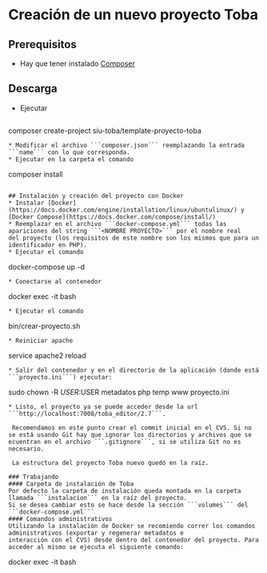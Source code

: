 # Creación de un nuevo proyecto Toba

## Prerequisitos
 * Hay que tener instalado [Composer](https://getcomposer.org/)

## Descarga
 * Ejecutar  
   ```
composer create-project siu-toba/template-proyecto-toba <CARPETA DESTINO>
   ```
 * Modificar el archivo ```composer.json``` reemplazando la entrada ```name``` con lo que corresponda.
 * Ejecutar en la carpeta el comando  
   ```
composer install
   ```

## Instalación y creación del proyecto con Docker
 * Instalar [Docker](https://docs.docker.com/engine/installation/linux/ubuntulinux/) y [Docker Compose](https://docs.docker.com/compose/install/)
 * Reemplazar en el archivo ```docker-compose.yml``` todas las apariciones del string ```<NOMBRE PROYECTO>``` por el nombre real
 del proyecto (los requisitos de este nombre son los mismos que para un identificador en PHP).
 * Ejecutar el comando  
   ```
docker-compose up -d
   ```
 * Conectarse al contenedor  
   ```
docker exec -it <NOMBRE PROYECTO> bash
   ```
 * Ejecutar el comando  
   ```
bin/crear-proyecto.sh
   ```
 * Reiniciar apache  
   ```
service apache2 reload
   ```
 * Salir del contenedor y en el directorio de la aplicación (donde está ```proyecto.ini```) ejecutar:  
   ```
sudo chown -R $USER:$USER metadatos php temp www proyecto.ini
   ```
 * Listo, el proyecto ya se puede acceder desde la url ```http://localhost:7008/toba_editor/2.7```.
 
    Recomendamos en este punto crear el commit inicial en el CVS. Si no se está usando Git hay que ignorar los directorios y archivos que se ecuentran en el archivo ```.gitignore```, si se utiliza Git no es necesario.  
    
    La estructura del proyecto Toba nuevo quedó en la raíz.

### Trabajando
#### Carpeta de instalación de Toba
Por defecto la carpeta de instalación queda montada en la carpeta llamada ```instalacion``` en la raíz del proyecto.
 Si se desea cambiar esto se hace desde la sección ```volumes``` del ```docker-compose.yml```
#### Comandos administrativos
Utilizando la instalación de Docker se recomiendo correr los comandos administrativos (exportar y regenerar metadatos e
interacción con el CVS) desde dentro del contenedor del proyecto. Para acceder al mismo se ejecuta el siguiente comando:
```
docker exec -it <NOMBRE PROYECTO> bash
```


